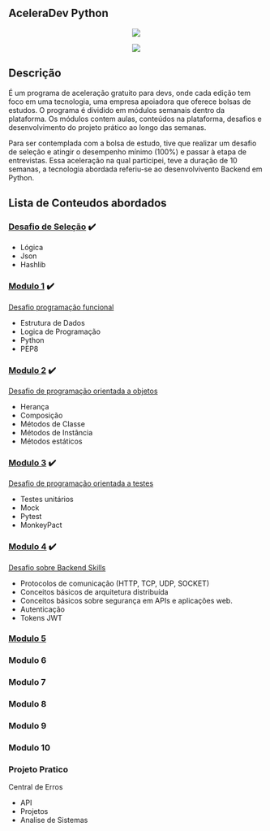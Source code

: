 ## AceleraDev Python

<p align="center">
<img src="https://lh3.googleusercontent.com/pw/ACtC-3dpU8NZHmryTkKQ7rNWWwdBXzdwYTuT2iZwNnCkUSaJuSbsGBxcaqaGqeieAt3obUqHKD8yswIUX5_jYXsgO4_ecwI-TuaSMmXqm1NVynkna3ET-7abocE6sEqCNfBUjIFqyMsI7dA2tPChtvDAKzM=w279-h142-no?authuser=3"/>
</p>

<p align="center">
<img src="https://img.shields.io/static/v1?label=Status&message=Em_andamento&color=purple&style=for-the-badge"/>
</p>

## Descrição
É um programa de aceleração gratuito para devs, onde cada edição tem foco em uma tecnologia, 
uma empresa apoiadora que oferece bolsas de estudos. O programa é dividido em módulos semanais dentro da plataforma. 
Os módulos contem aulas, conteúdos na plataforma, desafios e desenvolvimento do projeto prático ao longo das semanas.

Para ser contemplada com a bolsa de estudo, tive que realizar um desafio de seleção e atingir o desempenho mínimo 
(100%) e passar à etapa de entrevistas. Essa aceleração na qual participei, teve a duração de 10 semanas,
a tecnologia abordada referiu-se ao desenvolvivento Backend em Python.

## Lista de Conteudos abordados

### [Desafio de Seleção](https://github.com/elladarte/AceleraDev_Python/tree/master/Desafio%20de%20Selecao) :heavy_check_mark:
- Lógica
- Json
- Hashlib
### [Modulo 1](https://github.com/elladarte/AceleraDev_Python/tree/master/Modulo%201) :heavy_check_mark:
[Desafio programação funcional](https://github.com/elladarte/AceleraDev_Python/tree/master/Modulo%201/desafio-programacao-funcional)
- Estrutura de Dados
- Logica de Programação
- Python
- PEP8
### [Modulo 2](https://github.com/elladarte/AceleraDev_Python/tree/master/Modulo%202) :heavy_check_mark:
[Desafio de programação orientada a objetos](https://github.com/elladarte/AceleraDev_Python/tree/master/Modulo%202/desafio-poo) 
- Herança
- Composição
- Métodos de Classe
- Métodos de Instância
- Métodos estáticos
### [Modulo 3](https://github.com/elladarte/AceleraDev_Python/tree/master/Modulo%203) :heavy_check_mark:
[Desafio de programação orientada a testes](https://github.com/elladarte/AceleraDev_Python/tree/master/Modulo%203/desafio_programacao_orientada_testes)
- Testes unitários
- Mock
- Pytest
- MonkeyPact
### [Modulo 4](https://github.com/elladarte/AceleraDev_Python/tree/master/Modulo%204) :heavy_check_mark:
[Desafio sobre Backend Skills](https://github.com/elladarte/AceleraDev_Python/tree/master/Modulo%204/desafio_backend_skills)
- Protocolos de comunicação (HTTP, TCP, UDP, SOCKET)
- Conceitos básicos de arquitetura distribuída
- Conceitos básicos sobre segurança em APIs e aplicações web.
- Autenticação
- Tokens JWT
### [Modulo 5](https://github.com/elladarte/AceleraDev_Python/tree/master/Modulo%205)
### Modulo 6
### Modulo 7
### Modulo 8
### Modulo 9
### Modulo 10
### Projeto Pratico
Central de Erros
- API
- Projetos
- Analise de Sistemas
